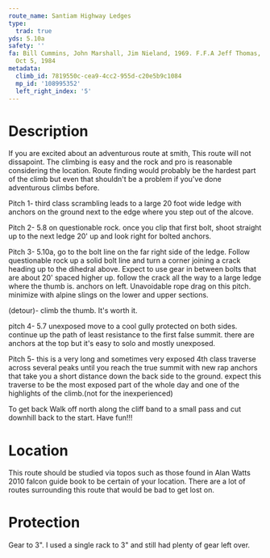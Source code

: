 ```yaml
---
route_name: Santiam Highway Ledges
type:
  trad: true
yds: 5.10a
safety: ''
fa: Bill Cummins, John Marshall, Jim Nieland, 1969. F.F.A Jeff Thomas, Brian Holcomb.
  Oct 5, 1984
metadata:
  climb_id: 7819550c-cea9-4cc2-955d-c20e5b9c1084
  mp_id: '108995352'
  left_right_index: '5'
---
```

# Description
If you are excited about an adventurous route at smith, This route will not dissapoint. The climbing is easy and the rock and pro is reasonable considering the location. Route finding would probably be the hardest part of the climb but even that shouldn't be a problem if you've done adventurous climbs before.

Pitch 1- third class scrambling leads to a large 20 foot wide ledge with anchors on the ground next to the edge where you step out of the alcove.

Pitch 2- 5.8 on questionable rock. once you clip that first bolt, shoot straight up to the next ledge 20' up and look right for bolted anchors.

Pitch 3- 5.10a, go to the bolt line on the far right side of the ledge. Follow questionable rock up a solid bolt line and turn a corner joining a crack heading up to the dihedral above. Expect to use gear in between bolts that are about 20' spaced higher up. follow the crack all the way to a large ledge where the thumb is. anchors on left. Unavoidable rope drag on this pitch. minimize with alpine slings on the lower and upper sections.

(detour)- climb the thumb. It's worth it.

pitch 4- 5.7 unexposed move to a cool gully protected on both sides. continue up the path of least resistance to the first false summit. there are anchors at the top but it's easy to solo and mostly unexposed.

Pitch 5- this is a very long and sometimes very exposed 4th class traverse across several peaks until you reach the true summit with new rap anchors that take you a short distance down the back side to the ground. expect this traverse to be the most exposed part of the whole day and one of the highlights of the climb.(not for the inexperienced)

To get back Walk off north along the cliff band to a small pass and cut downhill back to the start. Have fun!!!

# Location
This route should be studied via topos such as those found in Alan Watts 2010 falcon guide book to be certain of your location. There are a lot of routes surrounding this route that would be bad to get lost on.

# Protection
Gear to 3". I used a single rack to 3" and still had plenty of gear left over.
